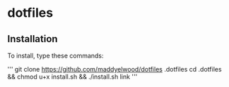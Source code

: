 # dotfiles

## Installation

To install, type these commands:

'''
git clone https://github.com/maddyelwood/dotfiles .dotfiles
cd .dotfiles && chmod u+x install.sh && ./install.sh link
'''

